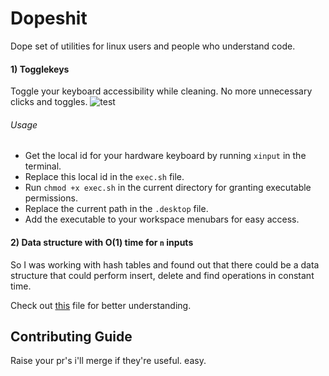 # Dopeshit
Dope set of utilities for linux users and people who understand code.

#### 1) Togglekeys
Toggle your keyboard accessibility while cleaning. No more unnecessary clicks and toggles.
![test]([https://cdn.statically.io/gh/sambhavsaxena/xopexhit/blob/main/resources/test.gif](https://raw.githubusercontent.com/sambhavsaxena/xopexhit/main/resources/test.gif))

###### Usage
* Get the local id for your hardware keyboard by running `xinput` in the terminal.
* Replace this local id in the `exec.sh` file.
* Run `chmod +x exec.sh` in the current directory for granting executable permissions.
* Replace the current path in the `.desktop` file.
* Add the executable to your workspace menubars for easy access.

#### 2) Data structure with O(1) time for `n` inputs

So I was working with hash tables and found out that there could be a data structure that could perform insert, delete and find operations in constant time.

Check out [this](code/constantxd.cpp) file for better understanding.

## Contributing Guide
Raise your pr's i'll merge if they're useful. easy.
